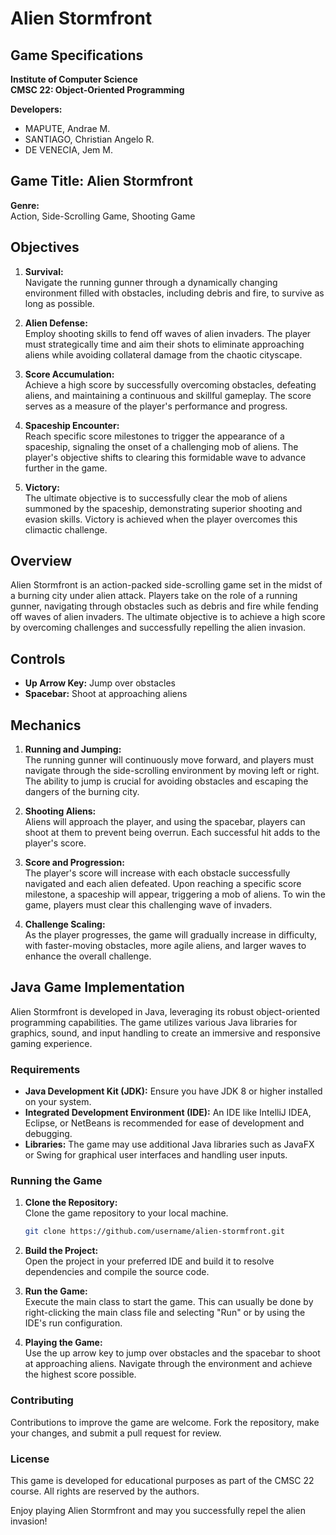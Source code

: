 # Alien Stormfront

## Game Specifications

**Institute of Computer Science**  
**CMSC 22: Object-Oriented Programming**  

**Developers:**
- MAPUTE, Andrae M. 
- SANTIAGO, Christian Angelo R. 
- DE VENECIA, Jem M. 

## Game Title: Alien Stormfront

**Genre:**  
Action, Side-Scrolling Game, Shooting Game

## Objectives

1. **Survival:**  
   Navigate the running gunner through a dynamically changing environment filled with obstacles, including debris and fire, to survive as long as possible.

2. **Alien Defense:**  
   Employ shooting skills to fend off waves of alien invaders. The player must strategically time and aim their shots to eliminate approaching aliens while avoiding collateral damage from the chaotic cityscape.

3. **Score Accumulation:**  
   Achieve a high score by successfully overcoming obstacles, defeating aliens, and maintaining a continuous and skillful gameplay. The score serves as a measure of the player's performance and progress.

4. **Spaceship Encounter:**  
   Reach specific score milestones to trigger the appearance of a spaceship, signaling the onset of a challenging mob of aliens. The player's objective shifts to clearing this formidable wave to advance further in the game.

5. **Victory:**  
   The ultimate objective is to successfully clear the mob of aliens summoned by the spaceship, demonstrating superior shooting and evasion skills. Victory is achieved when the player overcomes this climactic challenge.

## Overview

Alien Stormfront is an action-packed side-scrolling game set in the midst of a burning city under alien attack. Players take on the role of a running gunner, navigating through obstacles such as debris and fire while fending off waves of alien invaders. The ultimate objective is to achieve a high score by overcoming challenges and successfully repelling the alien invasion.

## Controls

- **Up Arrow Key:** Jump over obstacles
- **Spacebar:** Shoot at approaching aliens

## Mechanics

1. **Running and Jumping:**  
   The running gunner will continuously move forward, and players must navigate through the side-scrolling environment by moving left or right. The ability to jump is crucial for avoiding obstacles and escaping the dangers of the burning city.

2. **Shooting Aliens:**  
   Aliens will approach the player, and using the spacebar, players can shoot at them to prevent being overrun. Each successful hit adds to the player's score.

3. **Score and Progression:**  
   The player's score will increase with each obstacle successfully navigated and each alien defeated. Upon reaching a specific score milestone, a spaceship will appear, triggering a mob of aliens. To win the game, players must clear this challenging wave of invaders.

4. **Challenge Scaling:**  
   As the player progresses, the game will gradually increase in difficulty, with faster-moving obstacles, more agile aliens, and larger waves to enhance the overall challenge.

## Java Game Implementation

Alien Stormfront is developed in Java, leveraging its robust object-oriented programming capabilities. The game utilizes various Java libraries for graphics, sound, and input handling to create an immersive and responsive gaming experience.

### Requirements

- **Java Development Kit (JDK):** Ensure you have JDK 8 or higher installed on your system.
- **Integrated Development Environment (IDE):** An IDE like IntelliJ IDEA, Eclipse, or NetBeans is recommended for ease of development and debugging.
- **Libraries:** The game may use additional Java libraries such as JavaFX or Swing for graphical user interfaces and handling user inputs.

### Running the Game

1. **Clone the Repository:**  
   Clone the game repository to your local machine.

   ```sh
   git clone https://github.com/username/alien-stormfront.git
   ```

2. **Build the Project:**  
   Open the project in your preferred IDE and build it to resolve dependencies and compile the source code.

3. **Run the Game:**  
   Execute the main class to start the game. This can usually be done by right-clicking the main class file and selecting "Run" or by using the IDE's run configuration.

4. **Playing the Game:**  
   Use the up arrow key to jump over obstacles and the spacebar to shoot at approaching aliens. Navigate through the environment and achieve the highest score possible.

### Contributing

Contributions to improve the game are welcome. Fork the repository, make your changes, and submit a pull request for review.

### License

This game is developed for educational purposes as part of the CMSC 22 course. All rights are reserved by the authors.

Enjoy playing Alien Stormfront and may you successfully repel the alien invasion!
